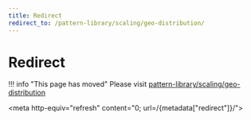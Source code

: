 ```yaml
---
title: Redirect
redirect_to: /pattern-library/scaling/geo-distribution/
---
```


# Redirect

!!! info "This page has moved"
    Please visit [pattern-library/scaling/geo-distribution](../../pattern-library/scaling/geo-distribution.md)

<meta http-equiv="refresh" content="0; url=/{metadata["redirect"]}/">